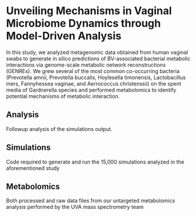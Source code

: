 # Unveiling Mechanisms in Vaginal Microbiome Dynamics through Model-Driven Analysis

In this study, we analyzed metagenomic data obtained from human vaginal swabs to generate in silico predictions of BV-associated bacterial metabolic interactions via genome-scale metabolic network reconstructions (GENREs). We grew several of the most common co-occurring bacteria (Prevotella amnii, Prevotella buccalis, Hoylesella timonensis, Lactobacillus iners, Fannyhessea vaginae, and Aerrococcus christenssii) on the spent media of Gardnerella species and performed metabolomics to identify potential mechanisms of metabolic interaction.

## Analysis
Followup analysis of the simulations output. 

## Simulations
Code required to generate and run the 15,000 simulations analyzed in the aforementioned study

## Metabolomics

Both processed and raw data files from our untargeted metabolomics analysis performed by the UVA mass spectrometry team



